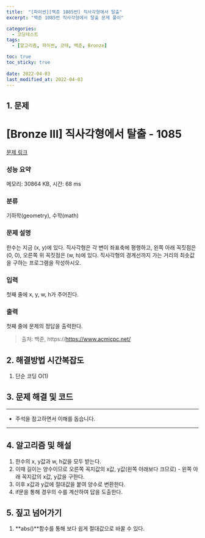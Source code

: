 ```yaml
---
title:  "[파이썬][백준 1085번] 직사각형에서 탈출"
excerpt: "백준 1085번 직사각형에서 탈출 문제 풀이"

categories:
  - 코딩테스트
tags:
  - [알고리즘, 파이썬, 코테, 백준, Bronze]

toc: true
toc_sticky: true
 
date: 2022-04-03
last_modified_at: 2022-04-03
---
```



## 1. 문제

# [Bronze III] 직사각형에서 탈출 - 1085 

[문제 링크](https://www.acmicpc.net/problem/1085) 

### 성능 요약

메모리: 30864 KB, 시간: 68 ms

### 분류

기하학(geometry), 수학(math)

### 문제 설명

<p>한수는 지금 (x, y)에 있다. 직사각형은 각 변이 좌표축에 평행하고, 왼쪽 아래 꼭짓점은 (0, 0), 오른쪽 위 꼭짓점은 (w, h)에 있다. 직사각형의 경계선까지 가는 거리의 최솟값을 구하는 프로그램을 작성하시오.</p>

### 입력 

 <p>첫째 줄에 x, y, w, h가 주어진다.</p>

### 출력 

 <p>첫째 줄에 문제의 정답을 출력한다.</p>



> 출처: 백준, https://https://www.acmicpc.net/

## 2. 해결방법 시간복잡도
1. 단순 코딩 O(1)


## 3. 문제 해결 및 코드
--- 

<script src="https://gist.github.com/godhin/ec14e4a43cd44c94d6238e6617df2e9d.js"></script>

- 주석을 참고하면서 이해를 돕습니다.
---

## 4. 알고리즘 및 해설

1. 한수의 x, y값과 w, h값을 모두 받는다.
2. 이때 길이는 양수이므로 오른쪽 꼭지값의 x값, y값(왼쪽 아래보다 크므로) - 왼쪽 아래 꼭지값의 x값, y값을 구한다.
3. 이후 x값과 y값에 절대값을 붙여 양수로 변환한다.
4. if문을 통해 경우의 수를 계산하여 답을 도출한다.


## 5. 짚고 넘어가기

1. **abs()**함수를 통해 보다 쉽게 절대값으로 바꿀 수 있다.